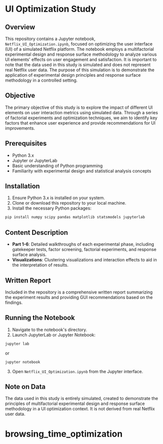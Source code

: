 
# UI Optimization Study

## Overview
This repository contains a Jupyter notebook, `Netflix_UI_Optimization.ipynb`, focused on optimizing the user interface (UI) of a simulated Netflix platform. The notebook employs a multifactorial experimental design and response surface methodology to analyze various UI elements' effects on user engagement and satisfaction. It is important to note that the data used in this study is simulated and does not represent real Netflix user data. The purpose of this simulation is to demonstrate the application of experimental design principles and response surface methodology in a controlled setting.

## Objective
The primary objective of this study is to explore the impact of different UI elements on user interaction metrics using simulated data. Through a series of factorial experiments and optimization techniques, we aim to identify key factors that enhance user experience and provide recommendations for UI improvements.

## Prerequisites
- Python 3.x
- Jupyter or JupyterLab
- Basic understanding of Python programming
- Familiarity with experimental design and statistical analysis concepts

## Installation
1. Ensure Python 3.x is installed on your system.
2. Clone or download this repository to your local machine.
3. Install the necessary Python packages:

```bash
pip install numpy scipy pandas matplotlib statsmodels jupyterlab
```

## Content Description
- **Part 1-6**: Detailed walkthroughs of each experimental phase, including gatekeeper tests, factor screening, factorial experiments, and response surface analysis.
- **Visualizations**: Clustering visualizations and interaction effects to aid in the interpretation of results.

## Written Report
Included in the repository is a comprehensive written report summarizing the experiment results and providing GUI recommendations based on the findings.

## Running the Notebook
1. Navigate to the notebook's directory.
2. Launch JupyterLab or Jupyter Notebook:

```bash
jupyter lab
```
or
```bash
jupyter notebook
```

3. Open `Netflix_UI_Optimization.ipynb` from the Jupyter interface.

## Note on Data
The data used in this study is entirely simulated, created to demonstrate the principles of multifactorial experimental design and response surface methodology in a UI optimization context. It is not derived from real Netflix user data.
# browsing_time_optimization

